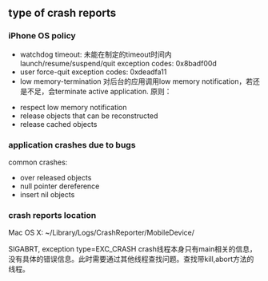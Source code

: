 ## type of crash reports

### iPhone OS policy

- watchdog timeout: 未能在制定的timeout时间内launch/resume/suspend/quit
exception codes: 0x8badf00d
- user force-quit
exception codes: 0xdeadfa11
- low memory-termination
对后台的应用调用low memory notification，若还是不足，会terminate active application.
原则：
 + respect low memory notification
 + release objects that can be reconstructed
 + release cached objects
### application crashes due to bugs
common crashes:
- over released objects
- null pointer dereference
- insert nil objects


### crash reports location
Mac OS X: ~/Library/Logs/CrashReporter/MobileDevice/

SIGABRT, exception type=EXC_CRASH
crash线程本身只有main相关的信息，没有具体的错误信息。此时需要通过其他线程查找问题。查找带kill,abort方法的线程。
